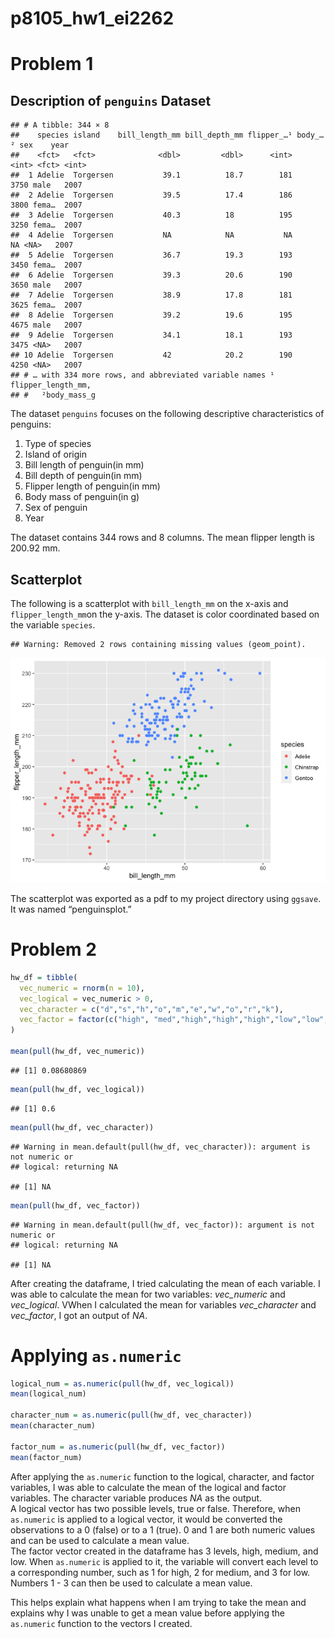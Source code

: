 p8105_hw1_ei2262
================

# Problem 1

## Description of `penguins` Dataset

    ## # A tibble: 344 × 8
    ##    species island    bill_length_mm bill_depth_mm flipper_…¹ body_…² sex    year
    ##    <fct>   <fct>              <dbl>         <dbl>      <int>   <int> <fct> <int>
    ##  1 Adelie  Torgersen           39.1          18.7        181    3750 male   2007
    ##  2 Adelie  Torgersen           39.5          17.4        186    3800 fema…  2007
    ##  3 Adelie  Torgersen           40.3          18          195    3250 fema…  2007
    ##  4 Adelie  Torgersen           NA            NA           NA      NA <NA>   2007
    ##  5 Adelie  Torgersen           36.7          19.3        193    3450 fema…  2007
    ##  6 Adelie  Torgersen           39.3          20.6        190    3650 male   2007
    ##  7 Adelie  Torgersen           38.9          17.8        181    3625 fema…  2007
    ##  8 Adelie  Torgersen           39.2          19.6        195    4675 male   2007
    ##  9 Adelie  Torgersen           34.1          18.1        193    3475 <NA>   2007
    ## 10 Adelie  Torgersen           42            20.2        190    4250 <NA>   2007
    ## # … with 334 more rows, and abbreviated variable names ¹​flipper_length_mm,
    ## #   ²​body_mass_g

The dataset `penguins` focuses on the following descriptive
characteristics of penguins:

1.  Type of species
2.  Island of origin
3.  Bill length of penguin(in mm)
4.  Bill depth of penguin(in mm)
5.  Flipper length of penguin(in mm)
6.  Body mass of penguin(in g)
7.  Sex of penguin
8.  Year

The dataset contains 344 rows and 8 columns. The mean flipper length is
200.92 mm.

## Scatterplot

The following is a scatterplot with `bill_length_mm` on the x-axis and
`flipper_length_mm`on the y-axis. The dataset is color coordinated based
on the variable `species`.

    ## Warning: Removed 2 rows containing missing values (geom_point).

![](p8105_hw1_ei2262_files/figure-gfm/unnamed-chunk-3-1.png)<!-- -->

The scatterplot was exported as a pdf to my project directory using
`ggsave`. It was named “penguinsplot.”

# Problem 2

``` r
hw_df = tibble(
  vec_numeric = rnorm(n = 10),
  vec_logical = vec_numeric > 0,
  vec_character = c("d","s","h","o","m","e","w","o","r","k"),
  vec_factor = factor(c("high", "med","high","high","high","low","low","low","med","med"))
)

mean(pull(hw_df, vec_numeric))
```

    ## [1] 0.08680869

``` r
mean(pull(hw_df, vec_logical))
```

    ## [1] 0.6

``` r
mean(pull(hw_df, vec_character))
```

    ## Warning in mean.default(pull(hw_df, vec_character)): argument is not numeric or
    ## logical: returning NA

    ## [1] NA

``` r
mean(pull(hw_df, vec_factor))
```

    ## Warning in mean.default(pull(hw_df, vec_factor)): argument is not numeric or
    ## logical: returning NA

    ## [1] NA

After creating the dataframe, I tried calculating the mean of each
variable. I was able to calculate the mean for two variables:
*vec_numeric* and *vec_logical*. VWhen I calculated the mean for
variables *vec_character* and *vec_factor*, I got an output of *NA*.

# Applying `as.numeric`

``` r
logical_num = as.numeric(pull(hw_df, vec_logical))
mean(logical_num)

character_num = as.numeric(pull(hw_df, vec_character))
mean(character_num)

factor_num = as.numeric(pull(hw_df, vec_factor))
mean(factor_num)
```

After applying the `as.numeric` function to the logical, character, and
factor variables, I was able to calculate the mean of the logical and
factor variables. The character variable produces *NA* as the output.  
A logical vector has two possible levels, true or false. Therefore, when
`as.numeric` is applied to a logical vector, it would be converted the
observations to a 0 (false) or to a 1 (true). 0 and 1 are both numeric
values and can be used to calculate a mean value.  
The factor vector created in the dataframe has 3 levels, high, medium,
and low. When `as.numeric` is applied to it, the variable will convert
each level to a corresponding number, such as 1 for high, 2 for medium,
and 3 for low. Numbers 1 - 3 can then be used to calculate a mean value.

This helps explain what happens when I am trying to take the mean and
explains why I was unable to get a mean value before applying the
`as.numeric` function to the vectors I created.
